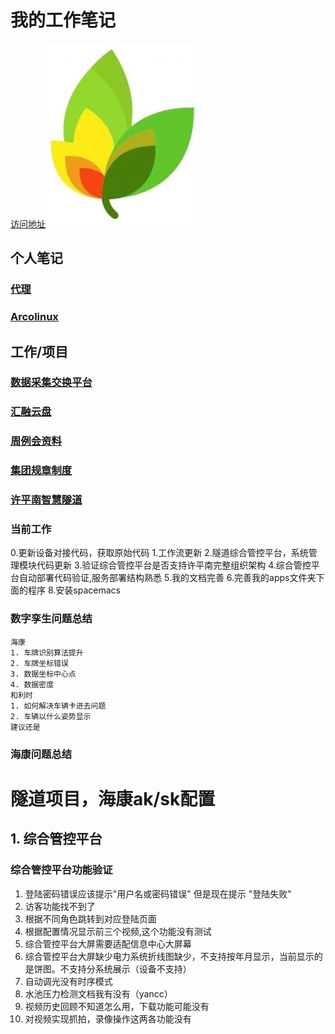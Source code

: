 # 我的工作笔记
[访问地址](https://javaccy.gitee.io/yancc-book)
![logo](resources/static/base/image/logo.png 'logo')

## 个人笔记
### [代理](src/yancc/proxy.md)
### [Arcolinux](src/yancc/arcolinux.md)
## 工作/项目
### [数据采集交换平台](src/工作/数据采集交换平台/dataplatform.hnic.com.cn.md)
### [汇融云盘](src/工作/汇融云盘项目/wp.hnic.com.cn.md)
### [周例会资料](src/工作/汇融云盘项目/zlh.hnic.com.cn.md)
### [集团规章制度](src/工作/汇融云盘项目/rules.hnic.com.cn.md)
### [许平南智慧隧道](src/工作/suidao.md)


### 当前工作
0.更新设备对接代码，获取原始代码
1.工作流更新
2.隧道综合管控平台，系统管理模块代码更新
3.验证综合管控平台是否支持许平南完整组织架构
4.综合管控平台自动部署代码验证,服务部署结构熟悉
5.我的文档完善 
6.完善我的apps文件夹下面的程序
8.安装spacemacs

### 数字孪生问题总结
    海康
    1. 车牌识别算法提升
    2. 车牌坐标错误
    3. 数据坐标中心点
    4. 数据密度
    和利时
    1. 如何解决车辆卡进去问题
    2. 车辆以什么姿势显示
    建议还是
### 海康问题总结

# 隧道项目，海康ak/sk配置

## 1. 综合管控平台


### 综合管控平台功能验证
1. 登陆密码错误应该提示"用户名或密码错误" 但是现在提示 "登陆失败"
2. 访客功能找不到了
3. 根据不同角色跳转到对应登陆页面
4. 根据配置情况显示前三个视频,这个功能没有测试
5. 综合管控平台大屏需要适配信息中心大屏幕
6. 综合管控平台大屏缺少电力系统折线图缺少，不支持按年月显示，当前显示的是饼图。不支持分系统展示（设备不支持）
7. 自动调光没有时序模式
8. 水池压力检测文档我有没有（yancc）
9. 视频历史回顾不知道怎么用，下载功能可能没有
10. 对视频实现抓拍，录像操作这两各功能没有


